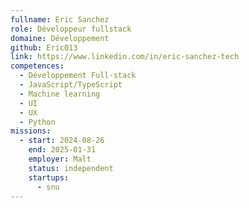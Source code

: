 ```yaml
---
fullname: Eric Sanchez
role: Développeur fullstack
domaine: Développement
github: Eric013
link: https://www.linkedin.com/in/eric-sanchez-tech
competences:
  - Développement Full-stack
  - JavaScript/TypeScript
  - Machine learning
  - UI
  - UX
  - Python
missions:
  - start: 2024-08-26
    end: 2025-01-31
    employer: Malt
    status: independent
    startups:
      - snu
---
```

